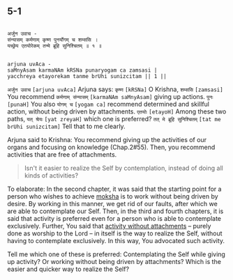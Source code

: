 ## 5-1

```shloka-sa

अर्जुन उवाच -
संन्यासम् कर्मणाम् कृष्ण पुनर्योगम् च शम्ससि ।
यच्छ्रेय एतयोरेकम् तन्मे ब्रूहि सुनिश्चितम् ॥ १ ॥

```
```shloka-sa-hk

arjuna uvAca -
saMnyAsam karmaNAm kRSNa punaryogam ca zamsasi |
yacchreya etayorekam tanme brUhi sunizcitam || 1 ||

```
`अर्जुन उवाच` `[arjuna uvAca]` Arjuna says: `कृष्ण` `[kRSNa]` O Krishna, `शम्ससि` `[zamsasi]` You recommend `कर्मणाम् संन्यासम्` `[karmaNAm saMnyAsam]` giving up actions. `पुनः` `[punaH]` You also `योगम् च` `[yogam ca]` recommend determined and skillful action, without being driven by attachments. `एतयोः` `[etayoH]` Among these two paths, `यत् श्रेयः` `[yat zreyaH]` which one is preferred? `तत् मे ब्रूहि सुनिश्चितम्` `[tat me brUhi sunizcitam]` Tell that to me clearly.

Arjuna said to Krishna: You recommend giving up the activities of our organs and focusing on knowledge (Chap.2#55). Then, you recommend activities that are free of attachments.



<a name='applnote_94'></a>
> Isn't it easier to realize the Self by contemplation, instead of doing all kinds of activities?



To elaborate: In the second chapter, it was said that the starting point for a person who wishes to achieve 
[moksha](Moksha)
 is to work without being driven by desire. By working in this manner, we get rid of our faults, after which we are able to contemplate our Self. Then, in the third and fourth chapters, it is said that activity is preferred even for a person who is able to contemplate exclusively. Further, You said that 
[activity without attachments](karmayoga)
 – purely done as worship to the Lord – in itself is the way to realize the Self, without having to contemplate exclusively. In this way, You advocated such activity.

Tell me which one of these is preferred: Contemplating the Self while giving up activity? Or working without being driven by attachments? Which is the easier and quicker way to realize the Self?


